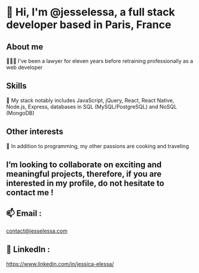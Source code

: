 # 👋 Hi, I'm @jesselessa, a full stack developer based in Paris, France

## About me
👩🏽‍💻 I've been a lawyer for eleven years before retraining professionally as a web developer

## Skills
🌱 My stack notably includes JavaScript, jQuery, React, React Native, Node.js, Express, databases in SQL (MySQL/PostgreSQL) and NoSQL (MongoDB) 

## Other interests
💞️ In addition to programming, my other passions are cooking and traveling

##  I’m looking to collaborate on exciting and meaningful projects, therefore, if you are interested in my profile, do not hesitate to contact me !

## 📫 Email : 
contact@jesselessa.com

## 💼 LinkedIn : 
https://www.linkedin.com/in/jessica-elessa/
